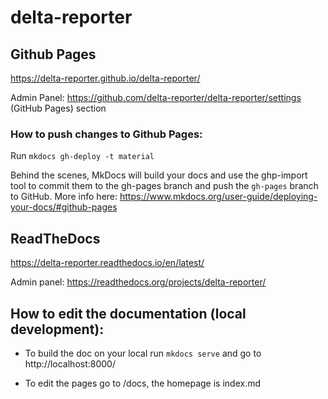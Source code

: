 # delta-reporter


## Github Pages

https://delta-reporter.github.io/delta-reporter/

Admin Panel: https://github.com/delta-reporter/delta-reporter/settings (GitHub Pages) section

### How to push changes to Github Pages:
 
 Run `mkdocs gh-deploy -t material`

Behind the scenes, MkDocs will build your docs and use the ghp-import tool to commit them to the gh-pages branch and push the `gh-pages` branch to GitHub.
More info here: https://www.mkdocs.org/user-guide/deploying-your-docs/#github-pages


## ReadTheDocs 

https://delta-reporter.readthedocs.io/en/latest/

Admin panel: https://readthedocs.org/projects/delta-reporter/


## How to edit the documentation (local development):

- To build the doc on your local run `mkdocs serve` and go to http://localhost:8000/ 

- To edit the pages go to /docs, the homepage is index.md
